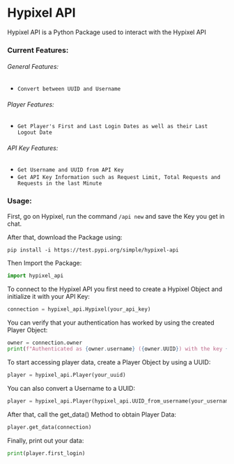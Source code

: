 # Hypixel API

Hypixel API is a Python Package used to interact with the Hypixel API

### Current Features:

###### General Features:

- ```Convert between UUID and Username```

###### Player Features:

- ```Get Player's First and Last Login Dates as well as their Last Logout Date```

###### API Key Features:

- ```Get Username and UUID from API Key```
- ```Get API Key Information such as Request Limit, Total Requests and Requests in the last Minute```


### Usage:
First, go on Hypixel, run the command ```/api new``` and save the Key you get in chat.

After that, download the Package using:
```commandline
pip install -i https://test.pypi.org/simple/hypixel-api
```

Then Import the Package:
```python
import hypixel_api
```

To connect to the Hypixel API you first need to create a Hypixel Object and initialize it with your API Key:
```python
connection = hypixel_api.Hypixel(your_api_key)
```

You can verify that your authentication has worked by using the created Player Object:
```python
owner = connection.owner
print(f"Authenticated as {owner.username} ({owner.UUID}) with the key {connection.key}")
```

To start accessing player data, create a Player Object by using a UUID:
```python
player = hypixel_api.Player(your_uuid)
```
You can also convert a Username to a UUID:
```python
player = hypixel_api.Player(hypixel_api.UUID_from_username(your_username))
```
After that, call the get_data() Method to obtain Player Data:
```python
player.get_data(connection)
```
Finally, print out your data:
```python
print(player.first_login)
```
